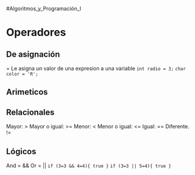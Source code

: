 #Algoritmos_y_Programación_I 
# Operadores

## De asignación
*=*
Le asigna un valor de una expresion a una variable
  `int radio = 3;`
  `char color = 'R';`
## Arimeticos
## Relacionales
Mayor: >
Mayor o igual: >=
Menor: <
Menor o igual: <=
Igual: ==
Diferente. !=
## Lógicos
And = &&
Or = ||
`if (3=3 && 4=4){
 true
}`
`if (3=3 || 5=4){
 true
}`


